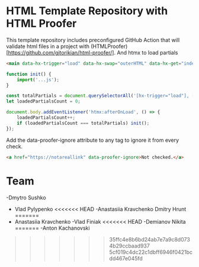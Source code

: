 # HTML Template Repository with HTML Proofer

This template repository includes preconfigured GitHub Action that will validate html files in a project with (HTMLProofer)[https://github.com/gjtorikian/html-proofer/].
And htmx to load partials

```html
<main data-hx-trigger="load" data-hx-swap="outerHTML" data-hx-get="index.main.partial.html"></main>
```


```js
function init() {
    import('...js');
}

const totalPartials = document.querySelectorAll('[hx-trigger="load"], [data-hx-trigger="load"]').length;
let loadedPartialsCount = 0;

document.body.addEventListener('htmx:afterOnLoad', () => {
    loadedPartialsCount++;
    if (loadedPartialsCount === totalPartials) init();
});
```

Add the data-proofer-ignore attribute to any tag to ignore it from every check.

```html
<a href="https://notareallink" data-proofer-ignore>Not checked.</a>
```
# Team

-Dmytro Sushko
- Vlad Pylypenko
<<<<<<< HEAD
-Anastasiia Kravchenko
Dmitry Hrunt
=======
- Anastasiia Kravchenko
-Vlad Finiak
<<<<<<< HEAD
-Demianov Nikita
=======
-Anton Kachanovski
>>>>>>> 35ffc4e8b6bd24ab7e7a9c8d0734b29ccbaad937
>>>>>>> 5cf019c4dc22c1dbff6946f0421bcdd467e045fd
